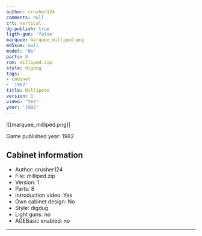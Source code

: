 ```yaml
---
author: crusher124
comments: null
crt: vertical
dg-publish: true
ligth-gun: 'false'
marquee: marquee_milliped.png
md5sum: null
model: 'No'
parts: 8
rom: milliped.zip
style: digdug
tags:
- cabinet
- '1982'
title: Millipede
version: 1
video: 'Yes'
year: '1982'
---
```


![[marquee_milliped.png]]

Game published year: 1982

## Cabinet information

- Author: crusher124
- File: milliped.zip
- Version: 1
- Parts: 8
- Introduction video: Yes
- Own cabinet design: No
- Style: digdug
- Light guns: no
- AGEBasic enabled: no

---
